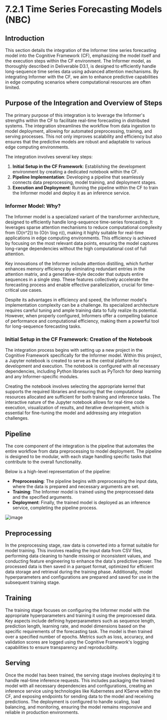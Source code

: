 # 7.2.1 Time Series Forecasting Models (NBC)

## Introduction

This section details the integration of the Informer time series forecasting model into the Cognitive Framework (CF), emphasizing the model itself and the execution steps within the CF environment. The Informer model, as thoroughly described in Deliverable D3.1, is designed to efficiently handle long-sequence time series data using advanced attention mechanisms. By integrating Informer with the CF, we aim to enhance predictive capabilities in edge computing scenarios where computational resources are often limited.

## Purpose of the Integration and Overview of Steps

The primary purpose of this integration is to leverage the Informer's strengths within the CF to facilitate real-time forecasting in distributed systems. The integration streamlines the workflow from data ingestion to model deployment, allowing for automated preprocessing, training, and serving processes. This not only improves scalability and efficiency but also ensures that the predictive models are robust and adaptable to various edge computing environments.

The integration involves several key steps:

1. **Initial Setup in the CF Framework**: Establishing the development environment by creating a dedicated notebook within the CF.
2. **Pipeline Implementation**: Developing a pipeline that seamlessly connects data preprocessing, model training, and deployment stages.
3. **Execution and Deployment**: Running the pipeline within the CF to train the Informer model and deploy it as an inference service.

### Informer Model: Why?

The Informer model is a specialized variant of the transformer architecture, designed to efficiently handle long-sequence time-series forecasting. It leverages sparse attention mechanisms to reduce computational complexity from \(O(n^2)\) to \(O(n \log n)\), making it highly suitable for real-time applications in edge computing environments. This efficiency is achieved by focusing on the most relevant data points, ensuring the model captures long-range dependencies without the high computational cost of full attention.

Key innovations of the Informer include attention distilling, which further enhances memory efficiency by eliminating redundant entries in the attention matrix, and a generative-style decoder that outputs entire sequences in a single step. These features collectively accelerate the forecasting process and enable effective parallelization, crucial for time-critical use cases.

Despite its advantages in efficiency and speed, the Informer model's implementation complexity can be a challenge. Its specialized architecture requires careful tuning and ample training data to fully realize its potential. However, when properly configured, Informers offer a compelling balance of performance and computational efficiency, making them a powerful tool for long-sequence forecasting tasks.

### Initial Setup in the CF Framework: Creation of the Notebook

The integration process begins with setting up a new project in the Cognitive Framework specifically for the Informer model. Within this project, a Jupyter notebook is created to serve as the central platform for development and execution. The notebook is configured with all necessary dependencies, including Python libraries such as PyTorch for deep learning and any Informer-specific modules.

Creating the notebook involves selecting the appropriate kernel that supports the required libraries and ensuring that the computational resources allocated are sufficient for both training and inference tasks. The interactive nature of the Jupyter notebook allows for real-time code execution, visualization of results, and iterative development, which is essential for fine-tuning the model and addressing any integration challenges.


## Pipeline

The core component of the integration is the pipeline that automates the entire workflow from data preprocessing to model deployment. The pipeline is designed to be modular, with each stage handling specific tasks that contribute to the overall functionality.

Below is a high-level representation of the pipeline:

- **Preprocessing**: The pipeline begins with preprocessing the input data, where the data is prepared and necessary arguments are set.
- **Training**: The Informer model is trained using the preprocessed data and the specified arguments.
- **Deployment**: Finally, the trained model is deployed as an inference service, completing the pipeline process.

![image](https://github.com/user-attachments/assets/06a71f0e-ab79-4d4d-9403-17bed2f59afa)


## Preprocessing

In the preprocessing stage, raw data is converted into a format suitable for model training. This involves reading the input data from CSV files, performing data cleaning to handle missing or inconsistent values, and conducting feature engineering to enhance the data's predictive power. The processed data is then saved in a parquet format, optimized for efficient data storage and retrieval during the training phase. Additionally, model hyperparameters and configurations are prepared and saved for use in the subsequent training stage.

## Training

The training stage focuses on configuring the Informer model with the appropriate hyperparameters and training it using the preprocessed data. Key aspects include defining hyperparameters such as sequence length, prediction length, learning rate, and model dimensions based on the specific requirements of the forecasting task. The model is then trained over a specified number of epochs. Metrics such as loss, accuracy, and validation scores are logged using the Cognitive Framework's logging capabilities to ensure transparency and reproducibility.

## Serving

Once the model has been trained, the serving stage involves deploying it to handle real-time inference requests. This includes packaging the trained model with all necessary dependencies and configurations, creating an inference service using technologies like Kubernetes and KServe within the CF, and exposing endpoints for sending data to the model and receiving predictions. The deployment is configured to handle scaling, load balancing, and monitoring, ensuring the model remains responsive and reliable in production environments.
